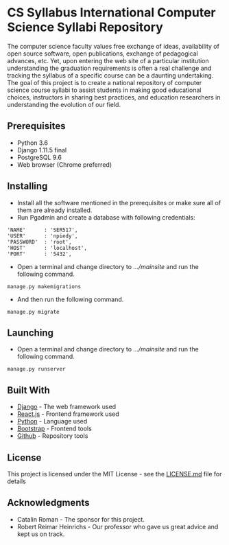 # CS Syllabus International Computer Science Syllabi Repository


The computer science faculty values free exchange of ideas, availability of open source
software, open publications, exchange of pedagogical advances, etc. Yet, upon entering the
web site of a particular institution understanding the graduation requirements is often a real
challenge and tracking the syllabus of a specific course can be a daunting undertaking. The
goal of this project is to create a national repository of computer science course syllabi to assist
students in making good educational choices, instructors in sharing best practices, and
education researchers in understanding the evolution of our field.


## Prerequisites 

* Python 3.6
* Django 1.11.5 final
* PostgreSQL 9.6
* Web browser (Chrome preferred)

## Installing

* Install all the software mentioned in the prerequisites or make sure all of them are already installed.
* Run Pgadmin and create a database with following credentials: 
```
'NAME'      : 'SER517',
'USER'      : 'npiedy',
'PASSWORD'  : 'root',
'HOST'      : 'localhost',
'PORT'      : '5432',
```
* Open a terminal and change directory to *.../mainsite* and run the following command.
```
manage.py makemigrations
```

* And then run the following command.
```
manage.py migrate
```
## Launching
* Open a terminal and change directory to *.../mainsite* and run the following command.

```
manage.py runserver
```

## Built With

* [Django](https://www.djangoproject.com/) - The web framework used
* [React.js](https://reactjs.org/) - Frontend framework used
* [Python](https://www.python.org/) - Language used
* [Bootstrap](https://www.python.org/) - Frontend tools
* [Github](https://github.com/) - Repository tools

## License

This project is licensed under the MIT License - see the [LICENSE.md](LICENSE.md) file for details

## Acknowledgments
* Catalin Roman - The sponsor for this project. 
* Robert Reimar Heinrichs - Our professor who gave us great advice and kept us on track. 
